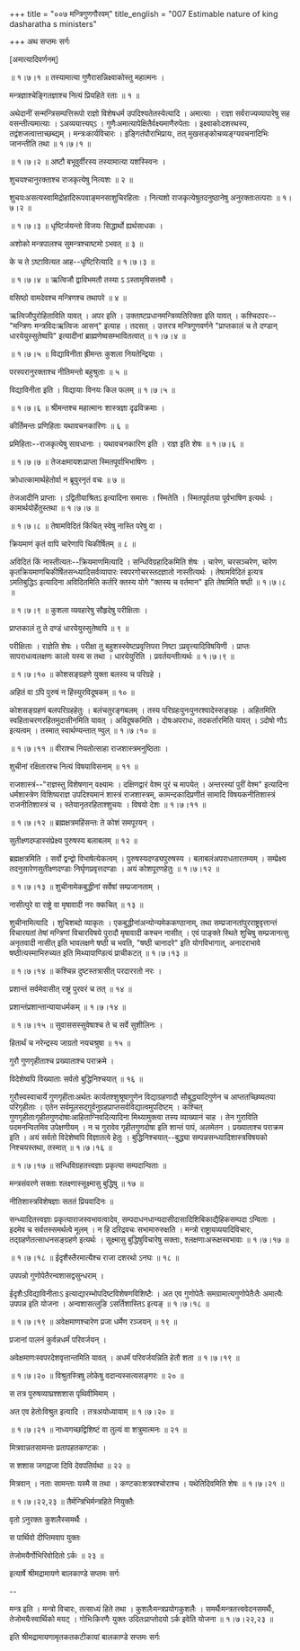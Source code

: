 +++
title = "००७ मन्त्रिगुणगौरवम्"
title_english = "007 Estimable nature of king dasharatha s ministers"

+++
अथ सप्तमः सर्गः  

\[अमात्यादिवर्णनम्\]  

 ॥ १।७।१ ॥ तस्यामात्या गुणैरासन्निक्ष्वाकोस्तु महात्मनः ।  

मन्त्रज्ञाश्चेङ्गितज्ञाश्च नित्यं प्रियहिते रताः  ॥  १  ॥   

अथेदानीं सन्मन्त्रिसम्पत्तिरूपो राज्ञो विशेषधर्म उपदिश्यतेतस्येत्यादि । अमात्याः । राज्ञा सर्वराज्यव्यापारेषु सह वसन्तीत्यमात्याः । ऽअव्ययात्त्यप्ऽ । गुणैःअमात्यापेक्षितैर्वक्ष्यमाणैरुपेताः । इक्ष्वाकोःदशरथस्य, तद्वंशजत्वात्ताच्छब्द्यम् । मन्त्रःकार्यविचारः । इङ्गितंपौराभिप्रायः, तत् मुखसङ्कोचव्यङ्ग्यवचनादिभिः जानन्तीति तथा ॥ १।७।१ ॥   

 ॥ १।७।२ ॥ अष्टौ बभूवुर्वीरस्य तस्यामात्या यशस्स्विनः ।  

शुचयश्चानुरक्ताश्च राजकृत्येषु नित्यशः  ॥  २  ॥   

शुचयःअसत्यस्वामिद्रोहादिरूपवाङ्मनसाशुचिरहिताः । नित्यशो राजकृत्येषुतदनुष्ठानेषु अनुरक्ताःतत्पराः ॥ १।७।२ ॥   

 ॥ १।७।३ ॥ धृष्टिर्जयन्तो विजयः सिद्धार्थो ह्यर्थसाधकः ।  

अशोको मन्त्रपालश्च सुमन्त्रश्चाष्टमो ऽभवत्  ॥  ३  ॥   

के च ते ऽष्टावित्यत आह--धृष्टिरित्यादि ॥ १।७।३ ॥   

 ॥ १।७।४ ॥ ऋत्विजौ द्वाविभमतौ तस्या ऽ ऽस्तामृषिसत्तमौ ।  

वसिष्ठो वामदेवश्च मन्त्रिणश्च तथापरे  ॥  ४  ॥   

ऋत्विजौपुरोहिताविति यावत् । अपर इति । उक्ताष्टप्रधानमन्त्रिव्यतिरिक्ता इति यावत् । कश्चिदपरः--"मन्त्रिणः मन्त्रविदःऋत्विजः आसन्" इत्याह । तदसत् । उत्तरत्र मन्त्रिगुणवर्णने "प्राप्तकालं च ते दण्डान् धारयेयुस्सुतेष्वपि" इत्यादीनां ब्राह्मणेष्वसम्भावितत्वात् ॥ १।७।४ ॥   

 ॥ १।७।५ ॥ विद्याविनीता ह्रीमन्तः कुशला नियतेन्द्रियाः ।  

परस्परानुरक्ताश्च नीतिमन्तो बहुश्रुताः  ॥  ५  ॥   

विद्याविनीता इति । विद्यायाः विनयः किल फलम् ॥ १।७।५ ॥   

 ॥ १।७।६ ॥ श्रीमन्तश्च महात्मानः शास्त्रज्ञा दृढविक्रमाः ।  

कीर्तिमन्तः प्रणिहिताः यथावचनकारिणः  ॥  ६  ॥   

प्रमिहिताः--राजकृत्येषु सावधानाः । यथावचनकारिण इति । राज्ञ इति शेषः ॥ १।७।६ ॥   

 ॥ १।७।७ ॥ तेजःक्षमायशःप्राप्ता स्मितपूर्वाभिभाषिणः ।  

क्रोधात्कामार्थहेतोर्वा न ब्रूयुरनृतं वचः  ॥  ७  ॥   

तेजआदीनि प्राप्ताः । ऽद्वितीयाश्रितऽ इत्यादिना समासः । स्मितेति । स्मितपूर्वतया पूर्वभाषिण इत्यर्थः । कामार्थयोर्हेतुस्तथा ॥ १।७।७ ॥   

 ॥ १।७।८ ॥ तेषामविदितं किंचित् स्वेषु नास्ति परेषु वा ।  

क्रियमाणं कृतं वापि चारेणापि चिकीर्षितम्  ॥  ८  ॥   

अविदितं किं नास्तीत्यतः--क्रियमाणमित्यादि । सन्धिविग्रहादिकमिति शेषः । चारेण, चरसञ्चरेण, चारेण कृतक्रियमाणचिकीर्षितसन्ध्यादिसर्वव्यापारः स्वपरगोचरस्तदज्ञातो नास्तीत्यर्थः । तेषामविदितं इत्यत्र ऽमतिबुद्धिऽ इत्यादिना अविदितमिति कर्तरि क्तस्य योगे "क्तस्य च वर्तमान" इति तेषामिति षष्ठी ॥ १।७।८ ॥   

 ॥ १।७।९ ॥ कुशला व्यवहारेषु सौहृदेषु परीक्षिताः ।  

प्राप्तकालं तु ते दण्डं धारयेयुस्सुतेष्वपि  ॥  ९  ॥   

परीक्षिताः । राज्ञेति शेषः । परीक्षा तु बहुशस्स्वेष्टप्रवृत्तिपरा निष्टा ऽप्रवृत्त्यादिविषयिणी । प्राप्तः सापराधत्वलक्षणः कालो यस्य स तथा । धारयेयुरिति । प्रवर्तयन्तीत्यर्थः ॥ १।७।९ ॥   

 ॥ १।७।१० ॥ कोशसङ्ग्रहणे युक्ता बलस्य च परिग्रहे ।  

अहितं वा ऽपि पुरुषं न हिंस्युरविदूषकम्  ॥  १०  ॥   

कोशसङ्ग्रहणं बलपरिग्रहहेतुः । बलंचतुरङ्गबलम् । तस्य परिग्रहःपुनःपुनरश्वादेस्सङ्ग्रहः । अहितमिति स्वहिताचरणरहितमुदासीनमिति यावत् । अविदूषकमिति । दोषःअपराधः, तदकर्तारमिति यावत् । ऽदोषो णौऽ इत्यत्वम् । तस्मात् स्वार्थण्यन्तात् ण्वुल् ॥ १।७।१० ॥   

 ॥ १।७।११ ॥ वीराश्च नियतोत्साहा राजशास्त्रमनुष्ठिताः ।  

शुचीनां रक्षितारश्च नित्यं विषयाविसनाम्  ॥  ११  ॥   

राजशास्त्रं--"राज्ञस्तु विशेषणान् वक्ष्यामः । दक्षिणद्वारं वेश्म पुरं च मापयेत् । अन्तरस्यां पुरीं वेश्म" इत्यादिना धर्मशास्त्रेण विशिष्यराज्ञ उपदिश्यमानं शास्त्रं राजशास्त्रम्, कामन्दकादिप्रणीतं सामादि विषयकनीतिशास्त्रं राजनीतिशास्त्रं च । स्तेयानृतरहिताश्शुचयः । विषयो देशः ॥ १।७।११ ॥   

 ॥ १।७।१२ ॥ ब्रह्मक्षत्रमहिंसन्तः ते कोशं समपूरयन् ।  

सुतीक्ष्णदम्डास्संप्रेक्ष्य पुरुषस्य बलाबलम्  ॥  १२  ॥   

ब्रह्मक्षत्रमिति । सर्वो द्वन्द्वो विभाषेत्येकत्वम् । पुरुषस्यदण्ड्यपुरुषस्य । बलाबलंअपराधतारतम्यम् । सम्प्रेक्ष्य तदनुसारेणसुतीक्ष्णदण्डाः निर्घृणप्रवृत्तदण्डाः । अयं कोशपूरणहेतुः ॥ १।७।१२ ॥   

 ॥ १।७।१३ ॥ शुचीनामेकबुद्धीनां सर्वेषां सम्प्रजानताम् ।  

नासीत्पुरे वा राष्ट्रे वा मृषावादी नरः क्कचित्  ॥  १३  ॥   

शुचीनामित्यादि । शुचिशब्दो व्याकृतः । एकबुद्धीनांअन्योन्यमेककण्ठानाम्, तथा सम्प्रजानतांपुरराष्ट्रवृत्तान्तं विचारयतां तेषां मन्त्रिणां विचारविषये पुरादौ मृषावादी कश्चन नासीत् । एवं पाङ्क्ते स्थिते शुचिषु सम्प्रजानत्सु अनृतवादी नासीत् इति भावलक्षणे षष्ठी च भवति, "षष्ठी चानादरे" इति योगविभागात्, अनादराभावे षष्ठीत्यस्माभिरुच्यत इति मिथ्यापाण्डित्यं प्राचीकटत् ॥ १।७।१३ ॥   

 ॥ १।७।१४ ॥ कश्चिन्न दुष्टस्तत्रासीत् परदाररतो नरः ।  

प्रशान्तं सर्वमेवासीत् राष्ट्रं पुरवरं च तत्  ॥  १४  ॥   

प्रशान्तंप्रशान्तान्यायाधर्मकम् ॥ १।७।१४ ॥   

 ॥ १।७।१५ ॥ सुवाससस्सुवेषाश्च ते च सर्वे सुशीलिनः ।  

हितार्थं च नरेन्द्रस्य जाग्रतो नयचश्रुषा  ॥  १५  ॥   

गुरौ गुणगृहीताश्च प्रख्याताश्च पराक्रमे ।  

विदेशेष्वपि विख्याताः सर्वतो बुद्धिनिश्चयात्  ॥  १६  ॥   

गुरौस्वस्वाचार्ये गुणगृहीताःअर्थतः कार्यतश्शुश्रूषागुणेन विद्याग्रहणादौ सौबुद्ध्यादिगुणेन च आप्ततच्छिष्यतया परिगृहीताः । एतेन सर्वमूलसद्गुर्वनुग्रहप्राप्तसर्वविद्यात्वमुपदिष्टम् । कश्चित् गुणगृहीताःगृहीतगुणदोषाःआहिताग्निवदित्यादिना मिथ्यामुक्त्वा तस्य व्याख्यानं चाह । तेन गुराविति पदमनन्वितमिव उपेक्षणीयम् । न च गुरावेव गृहीतगुणदोषा इति शान्तं पापं, अलमेतन । प्रख्याताश्च पराक्रम इति । अयं सर्वतो विदेशेष्वपि विज्ञातत्वे हेतुः । बुद्धिनिश्चयात्--बुद्ध्या सम्पन्नसन्ध्यादिशास्त्रविषयको निश्चयस्तथा, तस्मात् ॥ १।७।१६ ॥   

 ॥ १।७।१७ ॥ सन्धिविग्रहतत्त्वज्ञाः प्रकृत्या सम्पदान्विताः  ॥   

मन्त्रसंवरणे सक्ताः श्लक्ष्णास्सूक्ष्मासु बुद्धिषु  ॥  १७  ॥   

नीतिशास्त्रविशेषज्ञाः सततं प्रियवादिनः  ॥   

सन्ध्यादितत्त्वज्ञाः प्रकृत्याराजस्वभावत्वादेव, सम्पदाधनधान्यदासीदासादिशिबिकाद्यैहिकसम्पदा ऽन्विताः । इदमेव च सर्वतस्समर्थत्वे मूलम् । न हि दरिद्रवचः सभामारुरुक्षति । मन्त्रो राष्ट्रायव्ययादिविचारः, तद्ग्रहणेतत्साधनसङ्ग्रहणे इत्यर्थः । सूक्ष्मासु बुद्धिषुविचारेषु सक्ताः, श्लक्षणाःअरूक्षस्वभावाः ॥ १।७।१७ ॥   

 ॥ १।७।१८ ॥ ईदृशैस्तैरमात्यैश्च राजा दशरथो ऽनघः  ॥  १८  ॥   

उपपन्नो गुणोपेतैरन्वशासद्वसुन्धराम् ।  

ईदृशैःऽविद्याविनीताःऽ इत्याद्यारम्भोपदिष्टविशेषणविशिष्टैः । अत एव गुणोपेतैः समग्रामात्यगुणोपेतैःतैः अमात्यैः उपपन्न इति योजना । अन्वशासत्लुङि ऽसर्तिशास्तिऽ इत्यङ् ॥ १।७।१८ ॥   

 ॥ १।७।१९ ॥ अवेक्षमाणश्चारेण प्रजा धर्मेण रञ्जयन्  ॥  १९  ॥   

प्रजानां पालनं कुर्वन्नधर्मं परिवर्जयन् ।  

अवेक्षमाणःस्वपरदेशवृत्तान्तमिति यावत् । अधर्मं परिवर्जयन्निति हेतौ शता ॥ १।७।१९ ॥   

 ॥ १।७।२० ॥ विश्रुतस्त्रिषु लोकेषु वदान्यस्सत्यसङ्गरः  ॥  २०  ॥   

स तत्र पुरुषव्याघ्रश्शशास पृथिवीमिमाम् ।  

अत एव हेतोःविश्रुत इत्यादि । तत्रअयोध्यायाम् ॥ १।७।२० ॥   

 ॥ १।७।२१ ॥ नाध्यगच्छद्विशिष्टं वा तुल्यं वा शत्रुमात्मनः  ॥  २१  ॥   

मित्रवान्नतसामन्तः प्रतापहतकण्टकः ।  

स शशास जगद्राजा दिवि देवपतिर्यथा  ॥  २२  ॥   

मित्रवान् । नताः सामन्ताः यस्मै स तथा । कण्टकाःशत्रवश्चोराश्च । यथेतिदिवमिति शेषः ॥ १।७।२१ ॥   

 ॥ १।७।२२,२३ ॥ तैर्मन्त्रिभिर्मन्त्रहिते नियुक्तैः  

वृतो ऽनुरक्तः कुशलैस्समर्थैः ।  

स पार्थिवो दीप्तिमवाप युक्तः  

तेजोमयैर्गोभिरिवोदितो ऽर्कः  ॥  २३  ॥   

इत्यार्षे श्रीमद्रामायणे बालकाण्डे सप्तमः सर्गः  

--  

मन्त्र इति । मन्त्रो विचारः, तत्साध्यं हिते तथा । कुशलैःमन्त्रप्रयोगकुशलैः । समर्थैःमन्त्रतत्त्ववेदनसमर्थैः, तेजोमयैःस्वार्थिको मयट् । गोभिःकिरणैः युक्तः उदितःप्राप्तोदयो ऽर्क इवेति योजना ॥ १।७।२२,२३ ॥   

इति श्रीमद्रामायणामृतकतकटीकायां बालकाण्डे सप्तमः सर्गः  

  

